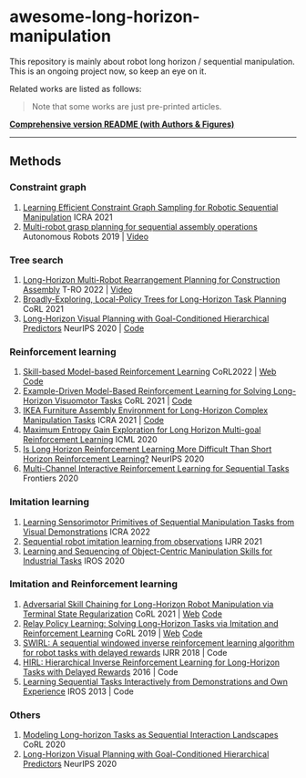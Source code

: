 # awesome-long-horizon-manipulation

This repository is mainly about robot long horizon / sequential manipulation. This is an ongoing project now, so keep an eye on it.

Related works are listed as follows:

> Note that some works are just pre-printed articles.

**[Comprehensive version README (with Authors & Figures)](./Comprehensive_readme.md)**

---

## Methods

### Constraint graph

1. [Learning Efficient Constraint Graph Sampling for Robotic Sequential Manipulation](http://arxiv.org/abs/2011.04828) ICRA 2021
2. [Multi-robot grasp planning for sequential assembly operations](https://doi.org/10.1007/s10514-018-9748-z) Autonomous Robots 2019 | [Video](https://www.youtube.com/watch?v=vBymMF6mrhI)

### Tree search

1. [Long-Horizon Multi-Robot Rearrangement Planning for Construction Assembly](http://arxiv.org/abs/2106.02489) T-RO 2022 | [Video](https://www.youtube.com/watch?v=GqhouvL5dig)
2. [Broadly-Exploring, Local-Policy Trees for Long-Horizon Task Planning](https://www.semanticscholar.org/reader/72c034e53213cc2f4913d73dd838b64d7b641585) CoRL 2021
3. [Long-Horizon Visual Planning with Goal-Conditioned Hierarchical Predictors](https://proceedings.neurips.cc/paper/2020/hash/c8d3a760ebab631565f8509d84b3b3f1-Abstract.html) NeurIPS 2020 | [Code](https://github.com/orybkin/video-gcp)

### Reinforcement learning

1. [Skill-based Model-based Reinforcement Learning]() CoRL2022 | [Web](https://clvrai.com/skimo/) [Code](https://github.com/clvrai/skimo)
1. [Example-Driven Model-Based Reinforcement Learning for Solving Long-Horizon Visuomotor Tasks](http://arxiv.org/abs/2109.10312) CoRL 2021 | [Code](https://github.com/suraj-nair-1/lorel)
1. [IKEA Furniture Assembly Environment for Long-Horizon Complex Manipulation Tasks](https://arxiv.org/abs/1911.07246) ICRA 2021 | [Code](https://github.com/clvrai/furniture)
1. [Maximum Entropy Gain Exploration for Long Horizon Multi-goal Reinforcement Learning](https://proceedings.mlr.press/v119/pitis20a.html) ICML 2020
1. [Is Long Horizon Reinforcement Learning More Difficult Than Short Horizon Reinforcement Learning?](http://arxiv.org/abs/2005.00527) NeurIPS 2020
1. [Multi-Channel Interactive Reinforcement Learning for Sequential Tasks](https://www.frontiersin.org/articles/10.3389/frobt.2020.00097/full) Frontiers 2020

### Imitation learning

1. [Learning Sensorimotor Primitives of Sequential Manipulation Tasks from Visual Demonstrations](https://ieeexplore.ieee.org/document/9811703/) ICRA 2022
2. [Sequential robot imitation learning from observations](https://journals.sagepub.com/doi/10.1177/02783649211032721) IJRR 2021
3. [Learning and Sequencing of Object-Centric Manipulation Skills for Industrial Tasks](https://arxiv.org/abs/2008.10471) IROS 2020

### Imitation and Reinforcement learning

1. [Adversarial Skill Chaining for Long-Horizon Robot Manipulation via Terminal State Regularization](https://openreview.net/forum?id=K5-J-Espnaq) CoRL 2021 | [Web](https://clvrai.github.io/skill-chaining/) [Code](https://github.com/clvrai/skill-chaining)
2. [Relay Policy Learning: Solving Long-Horizon Tasks via Imitation and Reinforcement Learning](http://arxiv.org/abs/1910.11956) CoRL 2019 | [Web](https://relay-policy-learning.github.io/) [Code](https://github.com/google-research/relay-policy-learning)
3. [SWIRL: A sequential windowed inverse reinforcement learning algorithm for robot tasks with delayed rewards](https://doi.org/10.1177/0278364918784350) IJRR 2018 | Code
4. [HIRL: Hierarchical Inverse Reinforcement Learning for Long-Horizon Tasks with Delayed Rewards](http://arxiv.org/abs/1604.06508) 2016 | Code
5. [Learning Sequential Tasks Interactively from Demonstrations and Own Experience](https://ieeexplore.ieee.org/stamp/stamp.jsp?arnumber=6696816) IROS 2013 | Code

### Others

1. [Modeling Long-horizon Tasks as Sequential Interaction Landscapes](http://arxiv.org/abs/2006.04843) CoRL 2020
2. [Long-Horizon Visual Planning with Goal-Conditioned Hierarchical Predictors](https://proceedings.neurips.cc/paper/2020/hash/c8d3a760ebab631565f8509d84b3b3f1-Abstract.html) NeurIPS 2020
